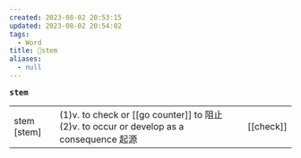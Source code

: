 ```yaml
---
created: 2023-08-02 20:53:15
updated: 2023-08-02 20:54:02
tags:
  - Word
title: 📖stem
aliases:
  - null
---
```


<pre><strong>stem</strong></pre>
|   |   |   |
|---|---|---|
|stem [stem]|(1)v. to check or [[go counter]] to 阻⽌(2)v. to occur or develop as a consequence 起源|[[check]]|
